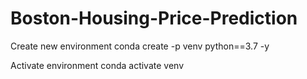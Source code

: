 # Boston-Housing-Price-Prediction

Create new environment 
conda create -p venv python==3.7 -y

Activate environment
conda activate venv